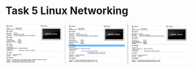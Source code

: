 # Task 5 Linux Networking
![screen1](https://github.com/NikPryvalov/DevOps_online_Kharkiv_2022Q1Q2/blob/main/m5/screen/screen1.png)
